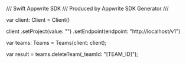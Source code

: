 /// Swift Appwrite SDK
/// Produced by Appwrite SDK Generator
///


var client: Client = Client()

client
    .setProject(value: "")
    .setEndpoint(endpoint: "http://localhost/v1")

var teams: Teams =  Teams(client: client);

var result = teams.deleteTeam(_teamId: "[TEAM_ID]");

